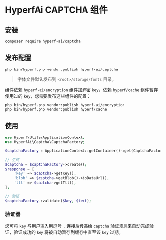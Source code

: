# HyperfAi CAPTCHA 组件

## 安装

```shell
composer require hyperf-ai/captcha
```

## 发布配置

```shell
php bin/hyperf.php vendor:publish hyperf-ai/captcha
```

> 字体文件默认发布到 `<root>/storage/fonts` 目录。

组件依赖 `hyperf-ai/encryption` 组件加解密 `key`，依赖 `hyperf/cache` 组件暂存使用过的 `key`，您需要发布这些组件的配置：

```shell
php bin/hyperf.php vendor:publish hyperf-ai/encryption
php bin/hyperf.php vendor:publish hyperf/cache
```

## 使用

```php
use Hyperf\Utils\ApplicationContext;
use HyperfAi\Captcha\CaptchaFactory;

$captchaFactory = ApplicationContext::getContainer()->get(CaptchaFactory::class);

// 生成
$captcha = $captchaFactory->create();
$response = [
    'key' => $captcha->getKey(),
    'blob' => $captcha->getBlob()->toDataUrl(),
    'ttl' => $captcha->getTtl(),
];

// 验证
$captchaFactory->validate($key, $text);
```

### 验证器

您可将 `key` 与用户输入用逗号 `,` 连接后传递给 `captcha` 验证规则来自动完成验证，验证成功的 `key` 将被自动暂存到缓存中直至该 `key` 过期。